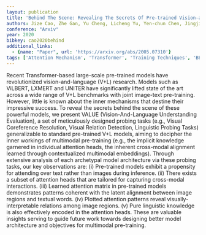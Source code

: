 ```yaml
---
layout: publication
title: 'Behind The Scene: Revealing The Secrets Of Pre-trained Vision-and-language Models'
authors: Jize Cao, Zhe Gan, Yu Cheng, Licheng Yu, Yen-chun Chen, Jingjing Liu
conference: "Arxiv"
year: 2020
bibkey: cao2020behind
additional_links:
  - {name: "Paper", url: 'https://arxiv.org/abs/2005.07310'}
tags: ['Attention Mechanism', 'Transformer', 'Training Techniques', 'BERT', 'Model Architecture', 'Multimodal Models', 'Pre-Training', 'Pretraining Methods']
---
```

Recent Transformer-based large-scale pre-trained models have revolutionized
vision-and-language (V+L) research. Models such as ViLBERT, LXMERT and UNITER
have significantly lifted state of the art across a wide range of V+L
benchmarks with joint image-text pre-training. However, little is known about
the inner mechanisms that destine their impressive success. To reveal the
secrets behind the scene of these powerful models, we present VALUE
(Vision-And-Language Understanding Evaluation), a set of meticulously designed
probing tasks (e.g., Visual Coreference Resolution, Visual Relation Detection,
Linguistic Probing Tasks) generalizable to standard pre-trained V+L models,
aiming to decipher the inner workings of multimodal pre-training (e.g., the
implicit knowledge garnered in individual attention heads, the inherent
cross-modal alignment learned through contextualized multimodal embeddings).
Through extensive analysis of each archetypal model architecture via these
probing tasks, our key observations are: (i) Pre-trained models exhibit a
propensity for attending over text rather than images during inference. (ii)
There exists a subset of attention heads that are tailored for capturing
cross-modal interactions. (iii) Learned attention matrix in pre-trained models
demonstrates patterns coherent with the latent alignment between image regions
and textual words. (iv) Plotted attention patterns reveal
visually-interpretable relations among image regions. (v) Pure linguistic
knowledge is also effectively encoded in the attention heads. These are
valuable insights serving to guide future work towards designing better model
architecture and objectives for multimodal pre-training.
